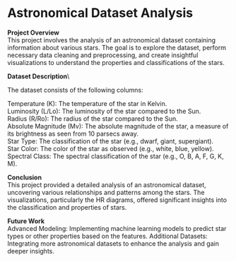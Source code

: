 # **Astronomical Dataset Analysis**
**Project Overview**\
This project involves the analysis of an astronomical dataset containing information about various stars. The goal is to explore the dataset, perform necessary data cleaning and preprocessing, and create insightful visualizations to understand the properties and classifications of the stars.

**Dataset Description**\

The dataset consists of the following columns:

Temperature (K): The temperature of the star in Kelvin.\
Luminosity (L/Lo): The luminosity of the star compared to the Sun.\
Radius (R/Ro): The radius of the star compared to the Sun.\
Absolute Magnitude (Mv): The absolute magnitude of the star, a measure of its brightness as seen from 10 parsecs away.\
Star Type: The classification of the star (e.g., dwarf, giant, supergiant).\
Star Color: The color of the star as observed (e.g., white, blue, yellow).\
Spectral Class: The spectral classification of the star (e.g., O, B, A, F, G, K, M).

**Conclusion**\
This project provided a detailed analysis of an astronomical dataset, uncovering various relationships and patterns among the stars. The visualizations, particularly the HR diagrams, offered significant insights into the classification and properties of stars.

**Future Work**\
Advanced Modeling: Implementing machine learning models to predict star types or other properties based on the features.
Additional Datasets: Integrating more astronomical datasets to enhance the analysis and gain deeper insights.
